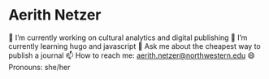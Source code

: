 # Aerith Netzer


🔭 I’m currently working on cultural analytics and digital publishing
🌱 I’m currently learning hugo and javascript
💬 Ask me about the cheapest way to publish a journal
📫 How to reach me: aerith.netzer@northwestern.edu
😄 Pronouns: she/her

